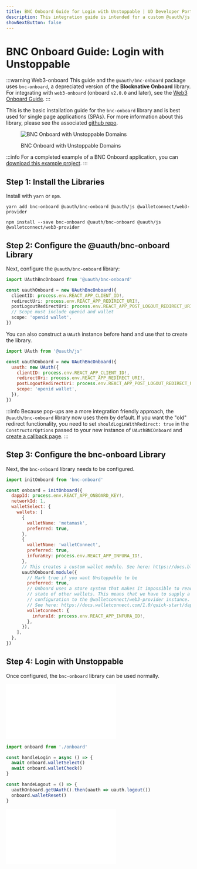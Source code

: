 ```yaml
---
title: BNC Onboard Guide for Login with Unstoppable | UD Developer Portal
description: This integration guide is intended for a custom @uauth/js integration, with ethereum provider, using the BNC Onboard library.
showNextButton: false
---
```


# BNC Onboard Guide: Login with Unstoppable

:::warning Web3-onboard
This guide and the `@uauth/bnc-onboard` package uses `bnc-onboard`, a depreciated version of the **Blocknative Onboard** library. For integrating with `web3-onboard` (onboard `v2.0.0` and later), see the [Web3 Onboard Guide](./web3-onboard-guide.md).
:::

This is the basic installation guide for the `bnc-onboard` library and is best used for single page applications (SPAs). For more information about this library, please see the associated [github repo](https://github.com/unstoppabledomains/uauth/tree/main/packages/bnc-onboard).

<figure>

![BNC Onboard with Unstoppable Domains](/images/login-selection-bnc-onboard.png '#width=70%')

<figcaption>BNC Onboard with Unstoppable Domains</figcaption>
</figure>

:::info
For a completed example of a BNC Onboard application, you can [download this example project](https://github.com/unstoppabledomains/uauth/blob/main/examples/bnc-onboard/).
:::

## Step 1: Install the Libraries

Install with `yarn` or `npm`.

```shell yarn
yarn add bnc-onboard @uauth/bnc-onboard @uauth/js @walletconnect/web3-provider
```

```shell npm
npm install --save bnc-onboard @uauth/bnc-onboard @uauth/js @walletconnect/web3-provider
```

## Step 2: Configure the @uauth/bnc-onboard Library

Next, configure the `@uauth/bnc-onboard` library:

```typescript
import UAuthBncOnboard from '@uauth/bnc-onboard'

const uauthOnboard = new UAuthBncOnboard({
  clientID: process.env.REACT_APP_CLIENT_ID!,
  redirectUri: process.env.REACT_APP_REDIRECT_URI!,
  postLogoutRedirectUri: process.env.REACT_APP_POST_LOGOUT_REDIRECT_URI!,\
  // Scope must include openid and wallet
  scope: 'openid wallet',
})
```

You can also construct a `UAuth` instance before hand and use that to create the library.

```javascript
import UAuth from '@uauth/js'

const uauthOnboard = new UAuthBncOnboard({
  uauth: new UAuth({
    clientID: process.env.REACT_APP_CLIENT_ID!,
    redirectUri: process.env.REACT_APP_REDIRECT_URI!,
    postLogoutRedirectUri: process.env.REACT_APP_POST_LOGOUT_REDIRECT_URI!,
    scope: 'openid wallet',
  }),
})
```

:::info
Because pop-ups are a more integration friendly approach, the `@uauth/bnc-onboard` library now uses them by default. If you want the "old" redirect functionality, you need to set `shouldLoginWithRedirect: true` in the `ConstructorOptions` passed to your new instance of `UAuthBNCOnboard` and [create a callback page](#shouldloginwithredirect).
:::

## Step 3: Configure the bnc-onboard Library

Next, the `bnc-onboard` library needs to be configured.

```javascript
import initOnboard from 'bnc-onboard'

const onboard = initOnboard({
  dappId: process.env.REACT_APP_ONBOARD_KEY!,
  networkId: 1,
  walletSelect: {
    wallets: [
      {
        walletName: 'metamask',
        preferred: true,
      },
      {
        walletName: 'walletConnect',
        preferred: true,
        infuraKey: process.env.REACT_APP_INFURA_ID!,
      },
      // This creates a custom wallet module. See here: https://docs.blocknative.com/onboard#creating-custom-modules
      uauthOnboard.module({
        // Mark true if you want Unstoppable to be
        preferred: true,
        // Onboard uses a store system that makes it impossible to read the
        // state of other wallets. This means that we have to supply a seperate
        // configuration to the @walletconnect/web3-provider instance.
        // See here: https://docs.walletconnect.com/1.0/quick-start/dapps/web3-provider
        walletconnect: {
          infuraId: process.env.REACT_APP_INFURA_ID!,
        },
      }),
    ],
  },
})
```

## Step 4: Login with Unstoppable

Once configured, the `bnc-onboard` library can be used normally.

<embed src="/snippets/_login-mainnet-warning.md" />

```javascript
import onboard from './onboard'

const handleLogin = async () => {
  await onboard.walletSelect()
  await onboard.walletCheck()
}

const handeLogout = () => {
  uauthOnboard.getUAuth().then(uauth => uauth.logout())
  onboard.walletReset()
}

```

<embed src="/snippets/_login-paths-next.md" />
